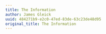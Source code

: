 ```yaml
---
title: The Information
author: James Gleick
uuid: 484271b9-e2c0-47ed-83de-63c23de48d95
original_title: The Information
---
```


